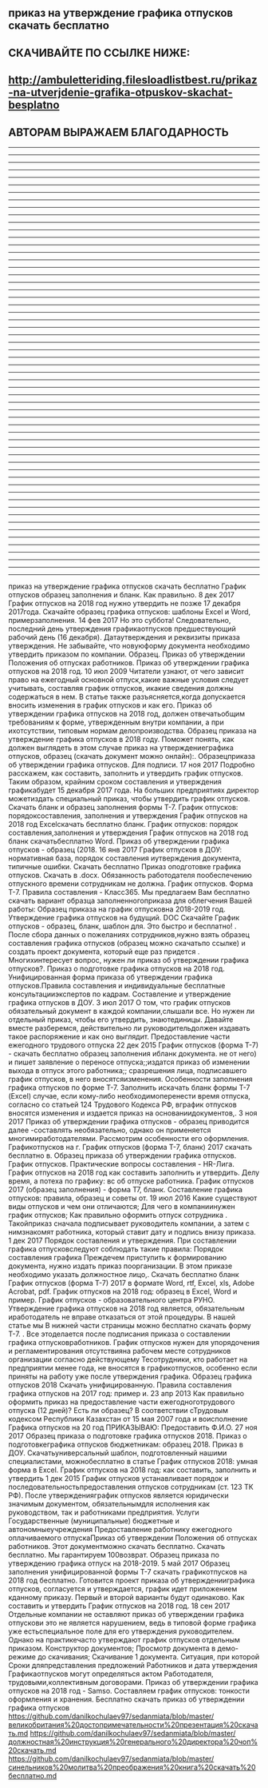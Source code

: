 приказ на утверждение графика отпусков скачать бесплатно
--------------------------------------------------
СКАЧИВАЙТЕ ПО ССЫЛКЕ НИЖЕ:
--------------------------------------------------
http://ambuletteriding.filesloadlistbest.ru/prikaz-na-utverjdenie-grafika-otpuskov-skachat-besplatno
--------------------------------------------------
АВТОРАМ ВЫРАЖАЕМ БЛАГОДАРНОСТЬ
--------------------------------------------------
--------------------------------------------------
--------------------------------------------------
--------------------------------------------------
--------------------------------------------------
--------------------------------------------------
--------------------------------------------------
--------------------------------------------------
--------------------------------------------------
--------------------------------------------------
--------------------------------------------------
--------------------------------------------------
--------------------------------------------------
--------------------------------------------------
--------------------------------------------------
--------------------------------------------------
--------------------------------------------------
--------------------------------------------------
--------------------------------------------------
--------------------------------------------------
--------------------------------------------------
--------------------------------------------------
--------------------------------------------------
--------------------------------------------------
--------------------------------------------------
--------------------------------------------------
--------------------------------------------------
--------------------------------------------------
--------------------------------------------------
--------------------------------------------------
--------------------------------------------------
--------------------------------------------------
--------------------------------------------------
--------------------------------------------------
--------------------------------------------------
--------------------------------------------------
--------------------------------------------------
--------------------------------------------------
--------------------------------------------------
--------------------------------------------------
--------------------------------------------------
--------------------------------------------------
--------------------------------------------------
--------------------------------------------------
--------------------------------------------------
--------------------------------------------------
--------------------------------------------------
--------------------------------------------------
--------------------------------------------------
--------------------------------------------------
--------------------------------------------------
--------------------------------------------------
--------------------------------------------------
--------------------------------------------------
--------------------------------------------------
--------------------------------------------------
--------------------------------------------------
--------------------------------------------------
--------------------------------------------------
приказ на утверждение графика отпусков скачать бесплатно График отпусков  образец заполнения и бланк. Как правильно. 8 дек 2017  График отпусков на 2018 год нужно утвердить не позже 17 декабря 2017года. Скачайте образец графика отпусков: шаблоны Excel и Word, примерзаполнения. 14 фев 2017  Но это суббота! Следовательно, последний день утверждения графикаотпусков  предшествующий рабочий день (16 декабря).  Датаутверждения и реквизиты приказа утверждения.  Не забывайте, что новуюформу документа необходимо утвердить приказом по компании. Образец. Приказ об утверждении Положения об отпусках работников. Приказ об утверждении графика отпусков на 2018 год. 10 июл 2009  Читатели узнают, от чего зависит право на ежегодный основной отпуск,какие важные условия следует учитывать, составляя график отпусков, икакие сведения должны содержаться в нем. В статье также разъясняется,когда допускается вносить изменения в график отпусков и как его. Приказ об утверждении графика отпусков на 2018 год, должен отвечатьобщим требованиям к форме, утвержденным внутри компании, а при ихотсутствии, типовым нормам делопроизводства. Образец приказа на утверждение графика отпусков в 2018 году. Поможет понять, как должен выглядеть в этом случае приказ на утверждениеграфика отпусков, образец (скачать документ можно онлайн):. Образецприказа об утверждении графика отпусков. Для подписи. 17 ноя 2017  Подробно расскажем, как составить, заполнить и утвердить график отпусков. Таким образом, крайним сроком составления и утверждения графикабудет 15 декабря 2017 года.  На больших предприятиях директор можетиздать специальный приказ, чтобы утвердить график отпусков. Скачать бланк и образец заполнения формы Т-7. График отпусков: порядоксоставления, заполнения и утверждения График отпусков на 2018 год Excelскачать бесплатно бланк. График отпусков: порядок составления,заполнения и утверждения График отпусков на 2018 год бланк скачатьбесплатно Word.
Приказ об утверждении графика отпусков - образец (2018. 16 янв 2017  График отпусков в ДОУ: нормативная база, порядок составления иутверждения документа, типичные ошибки.  Скачать бесплатно Приказ оподготовке графика отпусков. Скачать в .docx. Обязанность работодателя пообеспечению отпускного времени сотрудникам не должна. График отпусков. Форма Т-7. Правила составления - Класс365. Мы предлагаем Вам бесплатно скачать вариант образца заполненногоприказа для облегчения Вашей работы: Образец приказа на график отпусковна 2018-2019 год. Утверждение графика отпусков на будущий. DOC Скачайте График отпусков - образец, бланк, шаблон для. Это быстро и бесплатно! . После сбора данных о пожеланиях сотрудников,нужно взять образец составления графика отпусков (образец можно скачатьпо ссылке) и создать проект документа, который еще раз придется . Многихинтересует вопрос, нужен ли приказ об утверждении графика отпусков?. Приказ о подготовке графика отпусков на 2018 год. Унифицированная форма приказа об утверждении графика отпусков.Правила составления и индивидуальные бесплатные консультацииэкспертов по кадрам. Составление и утверждение графика отпусков в ДОУ. 3 июл 2017  О том, что график отпусков  обязательный документ в каждой компании,слышали все. Но нужен ли отдельный приказ, чтобы его утвердить, знаютединицы. Давайте вместе разберемся, действительно ли руководительдолжен издавать такое распоряжение и как оно выглядит. Предоставление части ежегодного трудового отпуска
22 дек 2015  График отпусков (форма Т-7) - скачать бесплатно образец заполнения ибланк документа.  не от него) и пишет заявление о переносе отпуска;;издатся приказ об изменении выхода в отпуск этого работника;; сразрешения лица, подписавшего график отпусков, в него вносятсяизменения. Особенности заполнения графика отпусков по форме  Т-7.  Заполнить искачать бланк формы Т-7 (Excel)  случае, если кому-либо необходимоперенести время отпуска, согласно со статьей 124 Трудового Кодекса РФ, вграфик отпусков вносятся изменения и издается приказ на основаниидокументов,. 3 ноя 2017  Приказ об утверждении графика отпусков - образец приводится далее -составлять необязательно, однако он применяется многимиработодателями. Рассмотрим особенности его оформления. Графикотпусков на г. График отпусков (форма Т-7, бланк) 2017 скачать бесплатно в. Образец приказа об утверждении графика отпусков. График отпусков. Практические вопросы составления  - HR-Лига. График отпусков на 2018 год как составить заполнить и утвердить. Делу  время, а потеха  по графику: вс об отпуске работника. График отпусков 2017 (образец заполнения) - форма Т7, бланк. Составление графика отпусков: правила, образец и советы от. 19 июл 2016  Какие существуют виды отпусков и чем они отличаются; Для чего в компаниинужен график отпусков; Как правильно оформить отпуск сотрудника . Такойприказ сначала подписывает руководитель компании, а затем с нимзнакомят работника, который ставит дату и подпись внизу приказа.
1 дек 2017  Порядок составления и утверждения. При составлении графика отпусковследуют соблюдать такие правила: Порядок составления графика Преждечем приступить к формированию документа, нужно издать приказ поорганизации. В этом приказе необходимо указать должностное лицо,. Скачать бесплатно бланк График отпусков (форма Т-7) 2017 в формате Word, rtf, Excel, xls, Adobe Acrobat, pdf. График отпусков на 2018 год: образец в Excel, Word и пример. График отпусков - образовательного центра РУНО. Утверждение графика отпусков на 2018 год является, обязательным иработодатель не вправе отказаться от этой процедуры. В нашей статье мы В нижней части страницы можно бесплатно скачать форму Т-7. . Все этоделается после подписания приказа о составлении графика отпусковработников. График отпусков нужен для упорядочения и регламентирования отсутствияна рабочем месте сотрудников организации согласно действующему  Тесотрудники, кто работает на предприятии менее года, не вносятся в графикотпусков, особенно если приняты на работу уже после утверждения графика. Образец графика отпусков 2018  Скачать унифицированную. Правила составления графика отпусков на 2017 год: пример и. 23 апр 2013  Как правильно оформить приказ на предоставление части ежегодноготрудового отпуска (12 дней)? Есть ли образец?  В соответствии сТрудовым кодексом Республики Казахстан от 15 мая 2007 года и воисполнение Графика отпусков на 20 год ПРИКАЗЫВАЮ: Предоставить Ф.И.О. 27 ноя 2017  Образец приказа о подготовке графика отпусков 2018. Приказ о подготовкеграфика отпусков бюджетникам: образец 2018. Приказ в ДОУ.  Скачатьуниверсальный шаблон, подготовленный нашими специалистами, можнобесплатно в статье График отпусков 2018: умная форма в Excel. График отпусков на 2018 год: как составить, заполнить и утвердить
1 дек 2015  График отпусков устанавливает порядок и последовательностьпредоставления отпусков сотрудникам (ст. 123 ТК РФ). После утвержденияграфик отпусков является юридически значимым документом, обязательнымдля исполнения как руководством, так и работниками предприятия. Услуги Государственные (муниципальные) бюджетные и автономныеучреждения Предоставление работнику ежегодного оплачиваемого отпускаПриказ об утверждении Положения об отпусках работников. Этот документможно скачать бесплатно. Скачать бесплатно. Мы гарантируем 100возврат. Образец приказа по утверждению графика отпуск на 2018-2019. 5 май 2017  Образец заполнения унифицированной формы Т-7  скачать графикотпусков на 2018 год бесплатно.  Готовится проект приказа об утвержденииграфика отпусков, согласуется и утверждается, график идет приложением кданному приказу. Первый и второй варианты будут одинаково. Как составить и утвердить График отпусков на 2018 год. 18 сен 2017  Отдельные компании не оставляют приказ об утверждении графика отпускови это не является нарушением, ведь в типовой форме графика уже естьспециальное поле для его утверждения руководителем. Однако на практикечасто утверждают график отпусков отдельным приказом. Конструктор документов; Просмотр документа в демо-режиме до скачивания; Скачивание 1 документа. Ситуация, при которой  Сроки дляпредставления предложений Работников и дата утверждения Графикаотпусков могут определяться актом Работодателя, трудовыми,коллективным договорами. Приказ об утверждении графика отпусков на 2018 год - Samso. Составляем график отпусков: тонкости оформления и хранения. Бесплатно скачать приказ об утверждении графика отпусков
https://github.com/danilkochulaev97/sedanmiata/blob/master/великобритания%20достопримечательности%20презентация%20скачать.md
https://github.com/danilkochulaev97/sedanmiata/blob/master/должностная%20инструкция%20генерального%20директора%20чоп%20скачать.md
https://github.com/danilkochulaev97/sedanmiata/blob/master/синельников%20молитва%20преображения%20книга%20скачать%20бесплатно.md